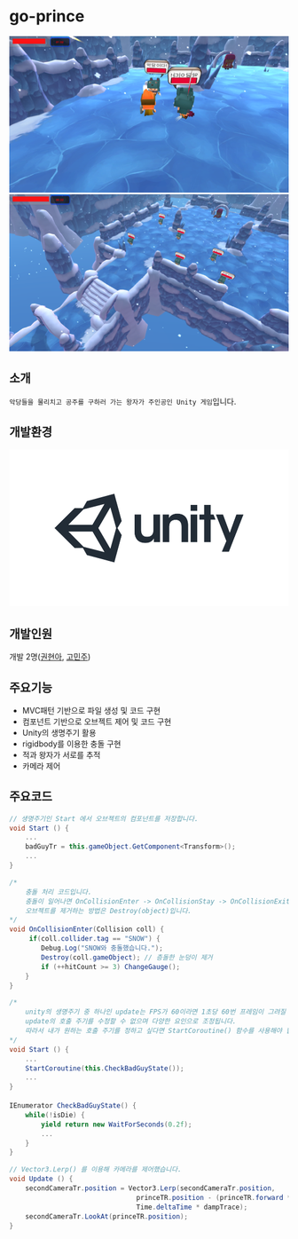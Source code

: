 # go-prince
![image](./info_img/go_prince_img1.png)
![image](./info_img/go_prince_img2.png)

## 소개
`악당들을 물리치고 공주를 구하러 가는 왕자가 주인공인 Unity 게임`입니다.

## 개발환경
![image](./info_img/unity.jpg)

## 개발인원
개발 2명([권현아](https://github.com/kwonhyeona), [고민주](https://github.com/minju54))

## 주요기능
* MVC패턴 기반으로 파일 생성 및 코드 구현
* 컴포넌트 기반으로 오브젝트 제어 및 코드 구현
* Unity의 생명주기 활용
* rigidbody를 이용한 충돌 구현
* 적과 왕자가 서로를 추적
* 카메라 제어

## 주요코드
```csharp
// 생명주기인 Start 에서 오브젝트의 컴포넌트를 저장합니다.
void Start () {
    ...
    badGuyTr = this.gameObject.GetComponent<Transform>();
    ...
}
```

```csharp
/*
    충돌 처리 코드입니다.
    충돌이 일어나면 OnCollisionEnter -> OnCollisionStay -> OnCollisionExit 이 트리거됩니다.
    오브젝트를 제거하는 방법은 Destroy(object)입니다.
*/
void OnCollisionEnter(Collision coll) {
     if(coll.collider.tag == "SNOW") {
        Debug.Log("SNOW와 충돌했습니다.");
        Destroy(coll.gameObject); // 층돌한 눈덩이 제거
        if (++hitCount >= 3) ChangeGauge();
    }
}
```

```csharp
/*
    unity의 생명주기 중 하나인 update는 FPS가 60이라면 1초당 60번 프레임이 그려질 때마다 호출되는 함수입니다.
    update의 호출 주기를 수정할 수 없으며 다양한 요인으로 조정됩니다.
    따라서 내가 원하는 호출 주기를 정하고 싶다면 StartCoroutine() 함수를 사용해야 합니다.
*/
void Start () {
    ...
    StartCoroutine(this.CheckBadGuyState());
    ...
}

IEnumerator CheckBadGuyState() {
    while(!isDie) {
        yield return new WaitForSeconds(0.2f);
        ...
    }
}
```

```csharp
// Vector3.Lerp() 를 이용해 카메라를 제어했습니다.
void Update () {
    secondCameraTr.position = Vector3.Lerp(secondCameraTr.position,
                                princeTR.position - (princeTR.forward * dist) + (Vector3.up * height ),
                                Time.deltaTime * dampTrace);
    secondCameraTr.LookAt(princeTR.position);
}
```
